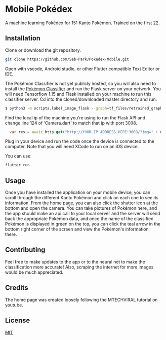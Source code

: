# Mobile Pokédex

A machine learning Pokédex for 151 Kanto Pokémon. Trained on the first 22.

## Installation

Clone or download the git repository.

```bash
git clone https://github.com/Seb-Park/Pokedex-Mobile.git
```

Open with vscode, Android studio, or other Flutter compatible Text Editor or IDE. 

The Pokémon Classifier is not yet publicly hosted, so you will also need to install the [Pokémon Classifier](https://github.com/Seb-Park/Pokemon-Classifier-Net) and run the Flask server on your network. You will need Tensorflow 1.15 and Flask installed on your machine to run this classifier server. Cd into the cloned/downloaded master directory and run:
```bash
$ python3 -m scripts.label_image_flask --graph=tf_files/retrained_graph.pb
```

Find the local ip of the machine you're using to run the Flask API and change line 124 of 'Camera.dart' to match that ip with port 3008.

```dart
  var res = await http.get("http://YOUR.IP.ADDRESS.HERE:3008/?img=" + urlImagePath);
```

Plug in your device and run the code once the device is connected to the computer. Note that you will need XCode to run on an iOS device.

You can use:
```bash
flutter run
```

## Usage
Once you have installed the application on your mobile device, you can scroll through the different Kanto Pokémon and click on each one to see its information. From the home page, you can also click the shutter icon at the bottom and open the camera. You can take pictures of Pokémon here, and the app should make an api call to your local server and the server will send back the appropriate Pokémon data, and once the name of the classified Pokémon is displayed in green on the top, you can click the teal arrow in the bottom right corner of the screen and view the Pokémon's information there.

## Contributing
Feel free to make updates to the app or to the neural net to make the classification more accurate! Also, scraping the internet for more images would be much appreciated.

## Credits
The home page was created loosely following the MTECHVIRAL tutorial on youtube. 

## License
[MIT](https://choosealicense.com/licenses/mit/)
